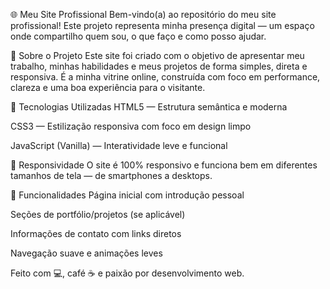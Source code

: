 🌐 Meu Site Profissional
Bem-vindo(a) ao repositório do meu site profissional! Este projeto representa minha presença digital — um espaço onde compartilho quem sou, o que faço e como posso ajudar.

📌 Sobre o Projeto
Este site foi criado com o objetivo de apresentar meu trabalho, minhas habilidades e meus projetos de forma simples, direta e responsiva. É a minha vitrine online, construída com foco em performance, clareza e uma boa experiência para o visitante.

🚀 Tecnologias Utilizadas
HTML5 — Estrutura semântica e moderna

CSS3 — Estilização responsiva com foco em design limpo

JavaScript (Vanilla) — Interatividade leve e funcional

📱 Responsividade
O site é 100% responsivo e funciona bem em diferentes tamanhos de tela — de smartphones a desktops.

🚀 Funcionalidades
Página inicial com introdução pessoal

Seções de portfólio/projetos (se aplicável)

Informações de contato com links diretos

Navegação suave e animações leves

Feito com 💻, café ☕ e paixão por desenvolvimento web.
